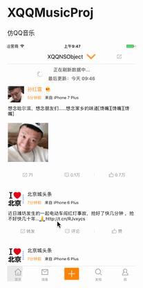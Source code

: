 # XQQMusicProj
仿QQ音乐


![image](https://github.com/xiaogehenjimo/XQQSinaProj/blob/master/111111111.gif)

